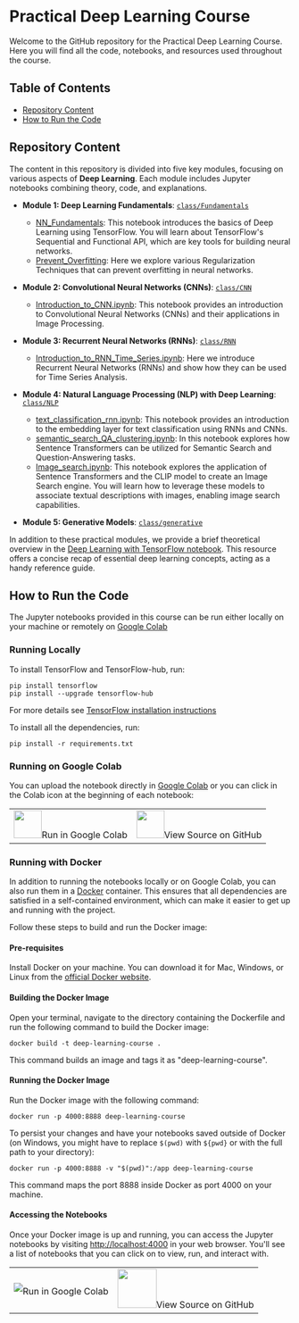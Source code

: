 # Practical Deep Learning Course

Welcome to the GitHub repository for the Practical Deep Learning Course. Here you will find all the code, notebooks, and resources used throughout the course.

## Table of Contents

- [Repository Content](#repository-content)
- [How to Run the Code](#how-to-run-the-code)


## Repository Content

The content in this repository is divided into five key modules, focusing on various aspects of **Deep Learning**. Each module includes Jupyter notebooks combining theory, code, and explanations.

- **Module 1: Deep Learning Fundamentals**: [`class/Fundamentals`](./class/Fundamentals)
  - [NN_Fundamentals](./class/Fundamentals/NN_Fundamentals.ipynb): This notebook introduces the basics of Deep Learning using TensorFlow. You will learn about TensorFlow's Sequential and Functional API, which are key tools for building neural networks.
  - [Prevent_Overfitting](./class/Fundamentals/Prevent_Overfitting.ipynb): Here we explore various Regularization Techniques that can prevent overfitting in neural networks.

- **Module 2: Convolutional Neural Networks (CNNs)**: [`class/CNN`](./class/CNN)
  - [Introduction_to_CNN.ipynb](./class/CNN/Introduction_to_CNN.ipynb): This notebook provides an introduction to Convolutional Neural Networks (CNNs) and their applications in Image Processing.

- **Module 3: Recurrent Neural Networks (RNNs)**: [`class/RNN`](./class/RNN)
  - [Introduction_to_RNN_Time_Series.ipynb](./class/RNN/Introduction_to_RNN_Time_Series.ipynb): Here we introduce Recurrent Neural Networks (RNNs) and show how they can be used for Time Series Analysis.

- **Module 4: Natural Language Processing (NLP) with Deep Learning**: [`class/NLP`](./class/NLP)
  - [text_classification_rnn.ipynb](./class/NLP/text_classification_rnn.ipynb): This notebook provides an introduction to the embedding layer for text classification using RNNs and CNNs.
  - [semantic_search_QA_clustering.ipynb](./class/NLP/semantic_search_QA_clustering.ipynb): In this notebook explores how Sentence Transformers can be utilized for Semantic Search and Question-Answering tasks.
  - [Image_search.ipynb](./class/NLP/Image_search.ipynb):  This notebook explores the application of Sentence Transformers and the CLIP model to create an Image Search engine. You will learn how to leverage these models to associate textual descriptions with images, enabling image search capabilities.

- **Module 5: Generative Models**: [`class/generative`](./class/generative)

In addition to these practical modules, we provide a brief theoretical overview in the [Deep Learning with TensorFlow notebook](./Deep_learning_with_Tensorflow.ipynb). This resource offers a concise recap of essential deep learning concepts, acting as a handy reference guide.

## How to Run the Code

The Jupyter notebooks provided in this course can be run either locally on your machine or remotely on [Google Colab](https://colab.research.google.com/)

### Running Locally

To install TensorFlow and TensorFlow-hub, run:
```shell
pip install tensorflow
pip install --upgrade tensorflow-hub
```
For more details see [TensorFlow installation instructions](https://www.tensorflow.org/install)

To install all the dependencies, run:
```shell
pip install -r requirements.txt
```

### Running on Google Colab

You can upload the notebook directly in [Google Colab](https://colab.research.google.com/) or you can click in the Colab icon at the beginning of each notebook:

<table align="center">
 <td align="center"><a target="_blank" ></a>
        <img src="https://colab.research.google.com/img/colab_favicon_256px.png"  width="50" height="50" style="padding-bottom:5px;" />Run in Google Colab</a></td>
  <td align="center"><a target="_blank" ></a>
        <img src="https://github.githubassets.com/images/modules/logos_page/GitHub-Mark.png"  width="50" height="50" style="padding-bottom:5px;" />View Source on GitHub</a></td>
</table>

### Running with Docker
In addition to running the notebooks locally or on Google Colab, you can also run them in a [Docker]((https://www.docker.com/)) container. This ensures that all dependencies are satisfied in a self-contained environment, which can make it easier to get up and running with the project.

Follow these steps to build and run the Docker image:


#### Pre-requisites

Install Docker on your machine. You can download it for Mac, Windows, or Linux from the [official Docker website](https://www.docker.com/products/docker-desktop).


#### Building the Docker Image

Open your terminal, navigate to the directory containing the Dockerfile and run the following command to build the Docker image:

```shell
docker build -t deep-learning-course .
```
This command builds an image and tags it as "deep-learning-course".


#### Running the Docker Image

Run the Docker image with the following command:

```shell
docker run -p 4000:8888 deep-learning-course
```

To persist your changes and have your notebooks saved outside of Docker (on Windows, you might have to replace
`$(pwd)` with `${pwd}` or with the full path to your directory):

```shell
docker run -p 4000:8888 -v "$(pwd)":/app deep-learning-course
```


This command maps the port 8888 inside Docker as port 4000 on your machine.


#### Accessing the Notebooks

Once your Docker image is up and running, you can access the Jupyter notebooks by visiting [http://localhost:4000](http://localhost:4000) in your web browser. You'll see a list of notebooks that you can click on to view, run, and interact with.
    
<table align="center">
 <td align="center">
        <img src="https://i.ibb.co/2P3SLwK/colab.png"  style="padding-bottom:5px;" />Run in Google Colab</a></td>
  <td align="center">
        <img src="https://i.ibb.co/xfJbPmL/github.png"  height="70px" style="padding-bottom:5px;"  />View Source on GitHub</a></td>
</table>
    
